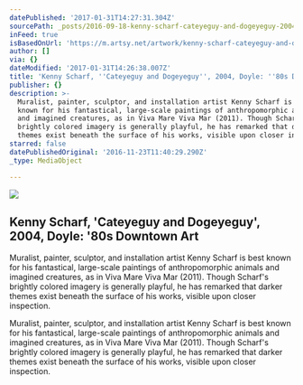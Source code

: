 ```yaml
---
datePublished: '2017-01-31T14:27:31.304Z'
sourcePath: _posts/2016-09-18-kenny-scharf-cateyeguy-and-dogeyeguy-2004-doyle-80s-d.md
inFeed: true
isBasedOnUrl: 'https://m.artsy.net/artwork/kenny-scharf-cateyeguy-and-dogeyeguy'
author: []
via: {}
dateModified: '2017-01-31T14:26:38.007Z'
title: 'Kenny Scharf, ''Cateyeguy and Dogeyeguy'', 2004, Doyle: ''80s Downtown Art'
publisher: {}
description: >-
  Muralist, painter, sculptor, and installation artist Kenny Scharf is best
  known for his fantastical, large-scale paintings of anthropomorphic animals
  and imagined creatures, as in Viva Mare Viva Mar (2011). Though Scharf's
  brightly colored imagery is generally playful, he has remarked that darker
  themes exist beneath the surface of his works, visible upon closer inspection.
starred: false
datePublishedOriginal: '2016-11-23T11:40:29.290Z'
_type: MediaObject

---
```

<article style=""><img src="https://imgflo.herokuapp.com/graph/2b2431f8e7ba7b0/ad73004cd7d3c002d0fa23c0196e7fb2/noop.jpg?input=https%3A%2F%2Fd32dm0rphc51dk.cloudfront.net%2FZ4IWXmsl1mKa42ghDtUPLw%2Fnormalized.jpg" /><h1>Kenny Scharf, 'Cateyeguy and Dogeyeguy', 2004, Doyle: '80s Downtown Art</h1><p>Muralist, painter, sculptor, and installation artist Kenny Scharf is best known for his fantastical, large-scale paintings of anthropomorphic animals and imagined creatures, as in Viva Mare Viva Mar (2011). Though Scharf's brightly colored imagery is generally playful, he has remarked that darker themes exist beneath the surface of his works, visible upon closer inspection.</p></article>

Muralist, painter, sculptor, and installation artist Kenny Scharf is best known for his fantastical, large-scale paintings of anthropomorphic animals and imagined creatures, as in Viva Mare Viva Mar (2011). Though Scharf's brightly colored imagery is generally playful, he has remarked that darker themes exist beneath the surface of his works, visible upon closer inspection.
